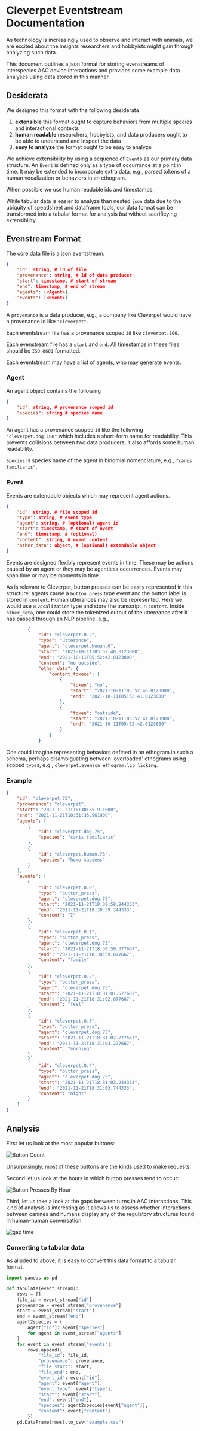 # Cleverpet Eventstream Documentation

As technology is increasingly used to observe and interact with animals, we are excited about the insights researchers and hobbyists might gain through analyzing such data.

This document outlines a json format for storing evenstreams of interspecies AAC device interactions and provides some example data analyses using data stored in this manner.

## Desiderata

We designed this format with the following desiderata

1. **extensible** this format ought to capture behaviors from multiple species and interactional contexts
1. **human readable** researchers, hobbyists, and data producers ought to be able to understand and inspect the data
1. **easy to analyze** the format ought to be easy to analyze

We achieve extensibility by using a sequence of `Event`s as our primary data structure. An `Event` is defined only as a type of occurrance at a point in time. It may be extended to incorporate extra data, e.g., parsed tokens of a human vocalization or behaviors in an ethogram.

When possible we use human readable ids and timestamps.

While tabular data is easier to analyze than nested `json` data due to the ubiquity of speadsheet and dataframe tools, our data format can be transformed into a tabular format for analysis *but* without sacrificying extensibility.


## Evenstream Format

The core data file is a json eventstream.

```json
{
    "id": string, # id of file
    "provenance": string, # id of data producer
    "start": timestamp, # start of stream
    "end": timestamp, # end of stream
    "agents": [<Agent>],
    "events": [<Event>]
}
```
A `provenance` is a data producer, e.g., a company like Cleverpet would have a provenance id like `"cleverpet"`.

Each eventstream file has a provenance scoped `id` like `cleverpet.100`.

Each evenstream file has a `start` and `end`. All timestamps in these files should be `ISO 8601` formatted.

Each eventstream may have a list of agents, who may generate events.

### Agent

An agent object contains the following

```json
{
    "id": string, # provenance scoped id
    "species": string # species name
}
```

An agent has a provenance scoped `id` like the following `"cleverpet.dog.100"` which includes a short-form name for readability. This prevents collisions between two data producers; it also affords some human readability.

`Species` is species name of the agent in binomial nomenclature, e.g., `"canis familiaris"`.

### Event

Events are extendable objects which may represent agent actions.

```json
{
    "id": string, # file scoped id
    "type": string, # event type
    "agent": string, # (optional) agent id
    "start": timestamp, # start of event
    "end": timestamp, # (optional)
    "content": string, # event content
    "other_data": object, # (optional) extendable object
}
```

Events are designed flexibly represent events in time. These may be actions caused by an agent or they may be agentless occurrences. Events may span time or may be moments in time.

As is relevant to Cleverpet, button presses can be easily represented in this structure: agents cause a `button_press` type event and the button label is stored in `content`. Human utterances may also be represented. Here we would use a `vocalization` type and store the transcript in `content`. Inside `other_data`, one could store the tokenized output of the uttereance after it has passed through an NLP pipeline, e.g.,

```json
        {
            "id": "cleverpet.0.2",
            "type": "utterance",
            "agent": "cleverpet.human.0",
            "start": "2021-10-11T05:52:40.0123000",
            "end": "2021-10-11T05:52:42.0123000",
            "content": "no outside",
            "other_data": {
                "content_tokens": [
                    {
                        "token": "no",
                        "start": "2021-10-11T05:52:40.0123000",
                        "end": "2021-10-11T05:52:41.0123000"
                    },
                    {
                        "token": "outside",
                        "start": "2021-10-11T05:52:41.0123000",
                        "end": "2021-10-11T05:52:42.0123000"
                    }
                ]
            }
```

One could imagine representing behaviors defined in an ethogram in such a schema, perhaps disambiguating between 'overloaded' ethograms using scoped `type`s, e.g., `cleverpet.evenson_ethogram.lip_licking`.

### Example

```json
{
    "id": "cleverpet.75",
    "provenance": "cleverpet",
    "start": "2021-11-21T18:30:35.911000",
    "end": "2021-11-21T18:31:35.961000",
    "agents": [
        {
            "id": "cleverpet.dog.75",
            "species": "canis familiaris"
        },
        {
            "id": "cleverpet.human.75",
            "species": "homo sapiens"
        }
    ],
    "events": [
        {
            "id": "cleverpet.0.0",
            "type": "button_press",
            "agent": "cleverpet.dog.75",
            "start": "2021-11-21T18:30:58.844333",
            "end": "2021-11-21T18:30:59.344333",
            "content": "I"
        },
        {
            "id": "cleverpet.0.1",
            "type": "button_press",
            "agent": "cleverpet.dog.75",
            "start": "2021-11-21T18:30:59.377667",
            "end": "2021-11-21T18:30:59.877667",
            "content": "family"
        },
        {
            "id": "cleverpet.0.2",
            "type": "button_press",
            "agent": "cleverpet.dog.75",
            "start": "2021-11-21T18:31:01.577667",
            "end": "2021-11-21T18:31:02.077667",
            "content": "feel"
        },
        {
            "id": "cleverpet.0.3",
            "type": "button_press",
            "agent": "cleverpet.dog.75",
            "start": "2021-11-21T18:31:02.777667",
            "end": "2021-11-21T18:31:03.277667",
            "content": "morning"
        },
        {
            "id": "cleverpet.0.4",
            "type": "button_press",
            "agent": "cleverpet.dog.75",
            "start": "2021-11-21T18:31:03.244333",
            "end": "2021-11-21T18:31:03.744333",
            "content": "night"
        }
    ]
}
```

## Analysis

First let us look at the most popular buttons:

![Button Count](button_count.png)

Unsurprisingly, most of these buttons are the kinds used to make requests.


Second let us look at the hours in which button presses tend to occur:

![Button Presses By Hour](press_by_hour.png)

Third, let us take a look at the gaps between turns in AAC interactions. This kind of analysis is interesting as it allows us to assess whether interactions between canines and humans display any of the regulatory structures found in human-human conversation.

![gap time](gaps.png)

### Converting to tabular data

As alluded to above, it is easy to convert this data format to a tabular format.

```python
import pandas as pd

def tabulate(event_stream):
    rows = []
    file_id = event_stream["id"]
    provenance = event_stream["provenance"]
    start = event_stream["start"]
    end = event_stream["end"]
    agent2species = {
        agent["id"]: agent["species"]
        for agent in event_stream["agents"]
    }
    for event in event_stream["events"]:
        rows.append({
            "file_id": file_id,
            "provenance": provenance,
            "file_start": start,
            "file_end": end,
            "event_id": event["id"],
            "agent": event["agent"],
            "event_type": event["type"],
            "start": event["start"],
            "end": event["end"],
            "species": agent2species[event["agent"]],
            "content": event["content"]
        })
    pd.DataFrame(rows).to_csv("example.csv")
```
